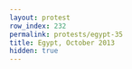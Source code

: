 ```yaml
---
layout: protest
row_index: 232
permalink: protests/egypt-35
title: Egypt, October 2013
hidden: true
---
```

